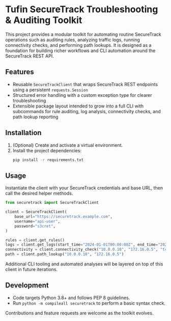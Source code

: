 # Tufin SecureTrack Troubleshooting & Auditing Toolkit

This project provides a modular toolkit for automating routine SecureTrack operations such as auditing rules, analyzing traffic logs, running connectivity checks, and performing path lookups. It is designed as a foundation for building richer workflows and CLI automation around the SecureTrack REST API.

## Features
- Reusable `SecureTrackClient` that wraps SecureTrack REST endpoints using a persistent `requests.Session`
- Structured error handling with a custom exception type for clearer troubleshooting
- Extensible package layout intended to grow into a full CLI with subcommands for rule auditing, log analysis, connectivity checks, and path lookup reporting

## Installation
1. (Optional) Create and activate a virtual environment.
2. Install the project dependencies:
   ```bash
   pip install -r requirements.txt
   ```

## Usage
Instantiate the client with your SecureTrack credentials and base URL, then call the desired helper methods.

```python
from securetrack import SecureTrackClient

client = SecureTrackClient(
    base_url="https://securetrack.example.com",
    username="api-user",
    password="s3cret",
)

rules = client.get_rules()
logs = client.get_logs(start_time="2024-01-01T00:00:00Z", end_time="2024-01-02T00:00:00Z")
connectivity = client.connectivity_check("10.0.0.10", "172.16.0.5", "tcp/443")
path = client.path_lookup("10.0.0.10", "172.16.0.5")
```

Additional CLI tooling and automated analyses will be layered on top of this client in future iterations.

## Development
- Code targets Python 3.8+ and follows PEP 8 guidelines.
- Run `python -m compileall securetrack` to perform a basic syntax check.

Contributions and feature requests are welcome as the toolkit evolves.
